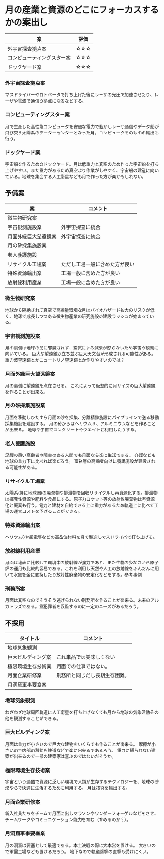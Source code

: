 # 月の産業と資源のどこにフォーカスするかの案出し

| 案 | 評価 |
| --- | --- |
| 外宇宙探査拠点案 | ☆☆☆ |
| コンピューティングスター案 | ☆☆☆ |
| ドックヤード案 | ☆☆☆ |

### 外宇宙探査拠点案
マスドライバーやロトベータで打ち上げた後にレーザの光圧で加速させたり、レーザや電波で通信の拠点になるなどする。

### コンピューティングスター案
月で生産した高性能コンピュータを安価な電力で動かしレーザ通信やデータ船が飛び交う太陽系のデーターセンターとなった月。コンピュータそのものの輸出も行う。

### ドックヤード案
宇宙船を作るためのドックヤード。月は低重力と真空のため作った宇宙船を打ち上げやすい。また重力があるため真空より作業がしやすく、宇宙船の建造に向いている。地球を集会する人工衛星なども月で作った方が楽かもしれない。



## 予備案

| 案 | コメント |
| --- | --- |
| 微生物研究案 | |
| 宇宙観測施設案 | 外宇宙探査に統合 |
| 月面外縁巨大望遠鏡案 | 外宇宙探査に統合 |
| 月の砂採集施設案 | |
| 老人養護施設 | |
| リサイクル工場案 | ただし工場一般に含めた方が良い  |
| 特殊資源輸出案 | 工場一般に含めた方が良い |
| 放射線利用産業 | 工場一般に含めた方が良い |

### 微生物研究案
地球から隔絶されて真空で高線量環境な月はバイオハザード拡大のリスクが低く、地球で成長しつつある微生物産業の研究施設の建設ラッシュが始まっている。

### 宇宙観測施設案
月の裏側は地球の光に邪魔されず、空気による減衰が怒らないため宇宙の観測に向いている。
巨大な望遠鏡が立ち並ぶ巨大天文台が形成される可能性がある。
重力波望遠鏡とかニュートリノ望遠鏡とか作りやすいのでは？

### 月面外縁巨大望遠鏡案
月の裏側に望遠鏡を点在させる。
これによって仮想的に月サイズの巨大望遠鏡を作ることが出来る。

### 月の砂採集施設案
月面を移動しひたすら月面の砂を採集、分離精錬施設にパイプラインで送る移動採集施設を建設する。
月の砂からはヘリウム３、アルミニウムなどを作ることが出来る。
地球や宇宙でコンクリートやウエイトに利用したりする。

### 老人養護施設
足腰の弱い高齢者や障害のある人間でも月面なら楽に生活できる。
介護なども地球の重力下に比べれば楽だろう。
富裕層の高齢者向けに養護施設が建設される可能性がある。

### リサイクル工場案
太陽系(特に地球圏)の廃棄物や排泄物を回収リサイクルし再資源化する。排泄物は揮発性資源や肥料や食品にする。原子力ロケット等の放射性廃棄物は再資源化と廃棄も行う。電力と建材を自給できる上に重力があるため軌道上に比べて工場の運営コストを下げることができる。

### 特殊資源輸出案
ヘリウム3や超電導などの高品位材料を月で製造しマスドライバで打ち上げる。

### 放射線利用産業
月面は地表に比較して環境中の放射線が強力であり、また生物の少なさから原子炉の運用も比較的容易である。これを利用し天然や人工の放射線をふんだんに用いて水銀を金に変換したり放射性廃棄物の安定化などをする。参考事例

### 刑務所案
月面は真空なのでそうそう逃げられない刑務所を作ることが出来る。未来のアルカトラズである。重犯罪者を収監するのに一定のニーズがあるだろう。



## 不採用

| タイトル | コメント |
| --- | --- |
| 地球気象観測 | |
| 巨大ビルディング案 | これ単品では美味しくない |
| 極限環境生存技術案 | 月面での仕事ではない。 |
| 月面企業研修案 | 刑務所と同じだし長期生存困難。 |
| 月洞窟軍事要塞案 |

### 地球気象観測
わざわざ地球周回軌道に人工衛星を打ち上げなくても月から地球の気象活動その他を観測することができる。

### 巨大ビルディング案
月面は重力が小さいので巨大な建物をいくらでも作ることが出来る。
摩擦が小さいので内部の移動も鉄道などで楽に出来るであるろう。
重力に縛られない建築が出来るので一部の建築家は喜ぶのではないだろうか。

### 極限環境生存技術案
宇宙という過酷で資源に乏しい環境で人類が生存するテクノロジーを、地球の砂漠やらで快適に生活するために利用する。
月は技術を輸出する。

### 月面企業研修案
新入社員たちをチームで月面に出しマラソンやワンダーフォーゲルなどをさせ、チームワークやコミュニケーション能力を育む（育めるのか？）。

### 月洞窟軍事要塞案
月の洞窟は要塞として最適である。本土決戦の際は大本営を置ける。
大きいので軍需工場なども置けるだろう。
地下なので軌道爆撃の直撃も受けにくい。


